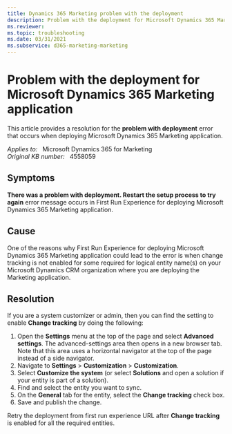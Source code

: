 ```yaml
---
title: Dynamics 365 Marketing problem with the deployment
description: Problem with the deployment for Microsoft Dynamics 365 Marketing application. Provides a resolution.
ms.reviewer: 
ms.topic: troubleshooting
ms.date: 03/31/2021
ms.subservice: d365-marketing-marketing
---
```

# Problem with the deployment for Microsoft Dynamics 365 Marketing application

This article provides a resolution for the **problem with deployment** error that occurs when deploying Microsoft Dynamics 365 Marketing application.

_Applies to:_ &nbsp; Microsoft Dynamics 365 for Marketing  
_Original KB number:_ &nbsp; 4558059

## Symptoms

**There was a problem with deployment. Restart the setup process to try again** error message occurs in First Run Experience for deploying Microsoft Dynamics 365 Marketing application.

## Cause

One of the reasons why First Run Experience for deploying Microsoft Dynamics 365 Marketing application could lead to the error is when change tracking is not enabled for some required for logical entity name(s) on your Microsoft Dynamics CRM organization where you are deploying the Marketing application.

## Resolution

If you are a system customizer or admin, then you can find the setting to enable **Change tracking** by doing the following:

1. Open the **Settings** menu at the top of the page and select **Advanced settings**. The advanced-settings area then opens in a new browser tab. Note that this area uses a horizontal navigator at the top of the page instead of a side navigator.
2. Navigate to **Settings** > **Customization** > **Customization**.
3. Select **Customize the system** (or select **Solutions** and open a solution if your entity is part of a solution).
4. Find and select the entity you want to sync.
5. On the **General** tab for the entity, select the **Change tracking** check box.
6. Save and publish the change.

Retry the deployment from first run experience URL after **Change tracking** is enabled for all the required entities.
